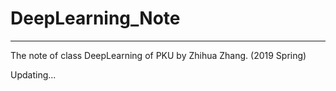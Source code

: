 # DeepLearning_Note
---------
The note of class DeepLearning of PKU by Zhihua Zhang. (2019 Spring)

Updating...
